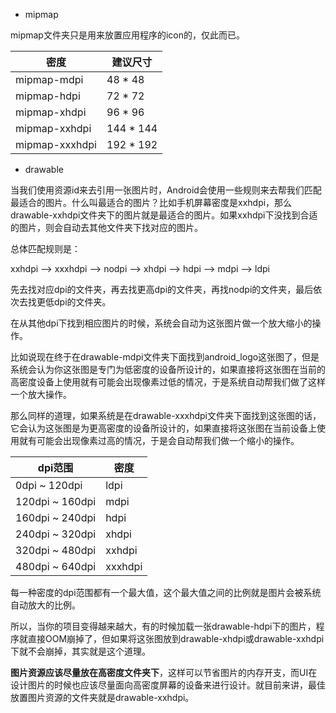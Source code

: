 - mipmap

mipmap文件夹只是用来放置应用程序的icon的，仅此而已。

| 密度             | 建议尺寸      |
| -------------- | --------- |
| mipmap-mdpi    | 48 * 48   |
| mipmap-hdpi    | 72 * 72   |
| mipmap-xhdpi   | 96 * 96   |
| mipmap-xxhdpi  | 144 * 144 |
| mipmap-xxxhdpi | 192 * 192 |

- drawable

当我们使用资源id来去引用一张图片时，Android会使用一些规则来去帮我们匹配最适合的图片。什么叫最适合的图片？比如手机屏幕密度是xxhdpi，那么drawable-xxhdpi文件夹下的图片就是最适合的图片。如果xxhdpi下没找到合适的图片，则会自动去其他文件夹下找对应的图片。

总体匹配规则是：

xxhdpi --> xxxhdpi --> nodpi --> xhdpi --> hdpi --> mdpi --> ldpi   

先去找对应dpi的文件夹，再去找更高dpi的文件夹，再找nodpi的文件夹，最后依次去找更低dpi的文件夹。

在从其他dpi下找到相应图片的时候，系统会自动为这张图片做一个放大缩小的操作。

比如说现在终于在drawable-mdpi文件夹下面找到android_logo这张图了，但是系统会认为你这张图是专门为低密度的设备所设计的，如果直接将这张图在当前的高密度设备上使用就有可能会出现像素过低的情况，于是系统自动帮我们做了这样一个放大操作。 

那么同样的道理，如果系统是在drawable-xxxhdpi文件夹下面找到这张图的话，它会认为这张图是为更高密度的设备所设计的，如果直接将这张图在当前设备上使用就有可能会出现像素过高的情况，于是会自动帮我们做一个缩小的操作。

| dpi范围           | 密度      |
| --------------- | ------- |
| 0dpi ~ 120dpi   | ldpi    |
| 120dpi ~ 160dpi | mdpi    |
| 160dpi ~ 240dpi | hdpi    |
| 240dpi ~ 320dpi | xhdpi   |
| 320dpi ~ 480dpi | xxhdpi  |
| 480dpi ~ 640dpi | xxxhdpi |

每一种密度的dpi范围都有一个最大值，这个最大值之间的比例就是图片会被系统自动放大的比例。

所以，当你的项目变得越来越大，有的时候加载一张drawable-hdpi下的图片，程序就直接OOM崩掉了，但如果将这张图放到drawable-xhdpi或drawable-xxhdpi下就不会崩掉，其实就是这个道理。

**图片资源应该尽量放在高密度文件夹下**，这样可以节省图片的内存开支，而UI在设计图片的时候也应该尽量面向高密度屏幕的设备来进行设计。就目前来讲，最佳放置图片资源的文件夹就是drawable-xxhdpi。